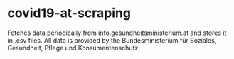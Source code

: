 # covid19-at-scraping
Fetches data periodically from info.gesundheitsministerium.at and stores it in .csv files.
All data is provided by the Bundesministerium für Soziales, Gesundheit, Pflege und Konsumentenschutz.
